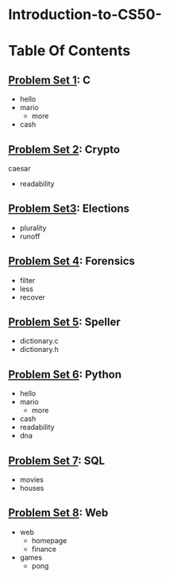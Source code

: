 # Introduction-to-CS50-

# Table Of Contents

## [Problem Set 1](https://github.com/sarthakg2002/Introduction-to-CS50-/tree/master/C/pset1): C 

* hello
* mario
  * more
* cash

## [Problem Set 2](https://github.com/sarthakg2002/Introduction-to-CS50-/tree/master/C/pset2): Crypto 

 caesar
* readability

## [Problem Set3](https://github.com/sarthakg2002/Introduction-to-CS50-/tree/master/C/pset3): Elections 

* plurality
* runoff

## [Problem Set 4](https://github.com/sarthakg2002/Introduction-to-CS50-/tree/master/C/pset4): Forensics 

* filter
 * less
* recover

## [Problem Set 5](https://github.com/sarthakg2002/Introduction-to-CS50-/tree/master/C/pset5): Speller 

* dictionary.c
* dictionary.h

## [Problem Set 6](https://github.com/sarthakg2002/Introduction-to-CS50-/tree/master/Python/pset6): Python 

* hello
* mario
  * more
* cash
* readability
* dna

## [Problem Set 7](https://github.com/sarthakg2002/Introduction-to-CS50-/tree/master/Python/pset7): SQL 

* movies
* houses

## [Problem Set 8](https://github.com/sarthakg2002/Introduction-to-CS50-/tree/master/pset8): Web 

* web
  * homepage
  * finance
* games
  * pong
